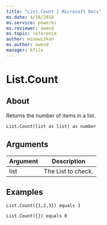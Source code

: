```yaml
---
title: "List.Count | Microsoft Docs"
ms.date: 4/16/2018
ms.service: powerbi
ms.reviewer: owend
ms.topic: reference
author: minewiskan
ms.author: owend
manager: kfile
---
```

# List.Count

  
## About  
Returns the number of items in a list.  
  
```  
List.Count(list as list) as number  
```  
  
## Arguments  
  
|Argument|Description|  
|------------|---------------|  
|list|The List to check.|  
  
## Examples  
  
```  
List.Count({1,2,3}) equals 3  
```  
  
```  
List.Count({}) equals 0  
```  
